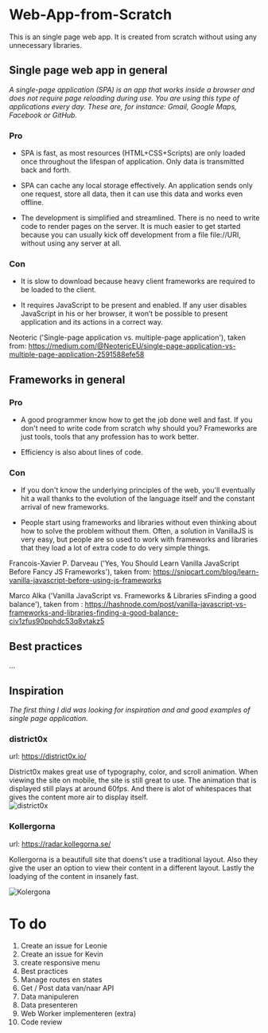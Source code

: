 # Web-App-from-Scratch
This is an single page web app. It is created from scratch without using any unnecessary libraries. 

## Single page web app in general
*A single-page application (SPA) is an app that works inside a browser and does not require page reloading during use. You are using this type of applications every day. These are, for instance: Gmail, Google Maps, Facebook or GitHub.*

### Pro
- SPA is fast, as most resources (HTML+CSS+Scripts) are only loaded once throughout the lifespan of application. Only data is transmitted back and forth.

- SPA can cache any local storage effectively. An application sends only one request, store all data, then it can use this data and works even offline.

- The development is simplified and streamlined. There is no need to write code to render pages on the server. It is much easier to get started because you can usually kick off development from a file file://URI, without using any server at all.

### Con
- It is slow to download because heavy client frameworks are required to be loaded to the client.

- It requires JavaScript to be present and enabled. If any user disables JavaScript in his or her browser, it won’t be possible to present application and its actions in a correct way.

Neoteric ('Single-page application vs. multiple-page application'), taken from: https://medium.com/@NeotericEU/single-page-application-vs-multiple-page-application-2591588efe58

## Frameworks in general

### Pro
- A good programmer know how to get the job done well and fast. If you don't need to write code from scratch why should you? Frameworks are just tools, tools that any profession has to work better. 

- Efficiency is also about lines of code.


### Con

- If you don't know the underlying principles of the web, you'll eventually hit a wall thanks to the evolution of the language itself and the constant arrival of new frameworks.

- People start using frameworks and libraries without even thinking about how to solve the problem without them. Often, a solution in VanillaJS is very easy, but people are so used to work with frameworks and libraries that they load a lot of extra code to do very simple things.


Francois-Xavier P. Darveau ('Yes, You Should Learn Vanilla JavaScript Before Fancy JS Frameworks'), taken from: https://snipcart.com/blog/learn-vanilla-javascript-before-using-js-frameworks

Marco Alka ('Vanilla JavaScript vs. Frameworks & Libraries sFinding a good balance'), taken from : https://hashnode.com/post/vanilla-javascript-vs-frameworks-and-libraries-finding-a-good-balance-civ1zfus90pphdc53q8vtakz5

## Best practices
...

 
## Inspiration
*The first thing I did was looking for inspiration and and good examples of single page application.*

### district0x
url: https://district0x.io/

District0x makes great use of typography, color, and scroll animation. When viewing the site on mobile, the site is still great to use. The animation that is displayed still plays at around 60fps. And there is alot of whitespaces that gives the content more air to display itself.\
![district0x](readme-assets/district0x.gif "district0x")

### Kollergorna
url: https://radar.kollegorna.se/

Kollergorna is a beautifull site that doens't use a traditional layout. Also they give the user an option to view their content in a different layout. Lastly the loadying of the content in insanely fast. 

![Kolergona](readme-assets/kollergorna.gif "kolergona")


# To do
1. Create an issue for Leonie
2. Create an issue for Kevin
3. create responsive menu
4. Best practices
5. Manage routes en states
6. Get / Post data van/naar API
7. Data manipuleren
8. Data presenteren
9. Web Worker implementeren (extra)
10. Code review



